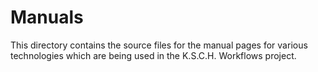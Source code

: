 # Manuals

This directory contains the source files for the manual pages for various
technologies which are being used in the K.S.C.H. Workflows project.
